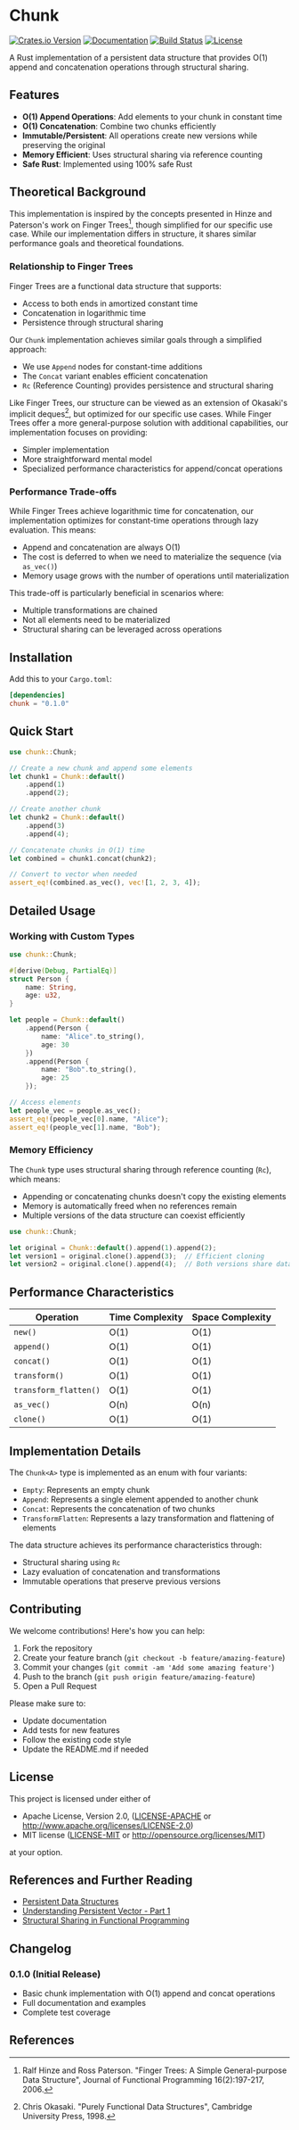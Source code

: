 # Chunk

[![Crates.io Version](https://img.shields.io/crates/v/tailcall-chunk?style=flat-square)](https://crates.io/crates/tailcall-chunk)
[![Documentation](https://img.shields.io/docsrs/tailcall-chunk?style=flat-square)](https://docs.rs/tailcall-chunk)
[![Build Status](https://img.shields.io/github/actions/workflow/status/tailcallhq/tailcall-chunk/ci.yml?style=flat-square)](https://github.com/tailcallhq/tailcall-chunk/actions)
[![License](https://img.shields.io/badge/license-MIT%20OR%20Apache--2.0-blue?style=flat-square)](LICENSE)

A Rust implementation of a persistent data structure that provides O(1) append and concatenation operations through structural sharing.

## Features

- **O(1) Append Operations**: Add elements to your chunk in constant time
- **O(1) Concatenation**: Combine two chunks efficiently
- **Immutable/Persistent**: All operations create new versions while preserving the original
- **Memory Efficient**: Uses structural sharing via reference counting
- **Safe Rust**: Implemented using 100% safe Rust

## Theoretical Background

This implementation is inspired by the concepts presented in Hinze and Paterson's work on Finger Trees[^1], though simplified for our specific use case. While our implementation differs in structure, it shares similar performance goals and theoretical foundations.

### Relationship to Finger Trees

Finger Trees are a functional data structure that supports:

- Access to both ends in amortized constant time
- Concatenation in logarithmic time
- Persistence through structural sharing

Our `Chunk` implementation achieves similar goals through a simplified approach:

- We use `Append` nodes for constant-time additions
- The `Concat` variant enables efficient concatenation
- `Rc` (Reference Counting) provides persistence and structural sharing

Like Finger Trees, our structure can be viewed as an extension of Okasaki's implicit deques[^2], but optimized for our specific use cases. While Finger Trees offer a more general-purpose solution with additional capabilities, our implementation focuses on providing:

- Simpler implementation
- More straightforward mental model
- Specialized performance characteristics for append/concat operations

### Performance Trade-offs

While Finger Trees achieve logarithmic time for concatenation, our implementation optimizes for constant-time operations through lazy evaluation. This means:

- Append and concatenation are always O(1)
- The cost is deferred to when we need to materialize the sequence (via `as_vec()`)
- Memory usage grows with the number of operations until materialization

This trade-off is particularly beneficial in scenarios where:

- Multiple transformations are chained
- Not all elements need to be materialized
- Structural sharing can be leveraged across operations

## Installation

Add this to your `Cargo.toml`:

```toml
[dependencies]
chunk = "0.1.0"
```

## Quick Start

```rust
use chunk::Chunk;

// Create a new chunk and append some elements
let chunk1 = Chunk::default()
    .append(1)
    .append(2);

// Create another chunk
let chunk2 = Chunk::default()
    .append(3)
    .append(4);

// Concatenate chunks in O(1) time
let combined = chunk1.concat(chunk2);

// Convert to vector when needed
assert_eq!(combined.as_vec(), vec![1, 2, 3, 4]);
```

## Detailed Usage

### Working with Custom Types

```rust
use chunk::Chunk;

#[derive(Debug, PartialEq)]
struct Person {
    name: String,
    age: u32,
}

let people = Chunk::default()
    .append(Person {
        name: "Alice".to_string(),
        age: 30
    })
    .append(Person {
        name: "Bob".to_string(),
        age: 25
    });

// Access elements
let people_vec = people.as_vec();
assert_eq!(people_vec[0].name, "Alice");
assert_eq!(people_vec[1].name, "Bob");
```

### Memory Efficiency

The `Chunk` type uses structural sharing through reference counting (`Rc`), which means:

- Appending or concatenating chunks doesn't copy the existing elements
- Memory is automatically freed when no references remain
- Multiple versions of the data structure can coexist efficiently

```rust
use chunk::Chunk;

let original = Chunk::default().append(1).append(2);
let version1 = original.clone().append(3);  // Efficient cloning
let version2 = original.clone().append(4);  // Both versions share data
```

## Performance Characteristics

| Operation             | Time Complexity | Space Complexity |
| --------------------- | --------------- | ---------------- |
| `new()`               | O(1)            | O(1)             |
| `append()`            | O(1)            | O(1)             |
| `concat()`            | O(1)            | O(1)             |
| `transform()`         | O(1)            | O(1)             |
| `transform_flatten()` | O(1)            | O(1)             |
| `as_vec()`            | O(n)            | O(n)             |
| `clone()`             | O(1)            | O(1)             |

## Implementation Details

The `Chunk<A>` type is implemented as an enum with four variants:

- `Empty`: Represents an empty chunk
- `Append`: Represents a single element appended to another chunk
- `Concat`: Represents the concatenation of two chunks
- `TransformFlatten`: Represents a lazy transformation and flattening of elements

The data structure achieves its performance characteristics through:

- Structural sharing using `Rc`
- Lazy evaluation of concatenation and transformations
- Immutable operations that preserve previous versions

## Contributing

We welcome contributions! Here's how you can help:

1. Fork the repository
2. Create your feature branch (`git checkout -b feature/amazing-feature`)
3. Commit your changes (`git commit -am 'Add some amazing feature'`)
4. Push to the branch (`git push origin feature/amazing-feature`)
5. Open a Pull Request

Please make sure to:

- Update documentation
- Add tests for new features
- Follow the existing code style
- Update the README.md if needed

## License

This project is licensed under either of

- Apache License, Version 2.0, ([LICENSE-APACHE](LICENSE-APACHE) or http://www.apache.org/licenses/LICENSE-2.0)
- MIT license ([LICENSE-MIT](LICENSE-MIT) or http://opensource.org/licenses/MIT)

at your option.

## References and Further Reading

- [Persistent Data Structures](https://en.wikipedia.org/wiki/Persistent_data_structure)
- [Understanding Persistent Vector - Part 1](https://hypirion.com/musings/understanding-persistent-vector-pt-1)
- [Structural Sharing in Functional Programming](https://hypirion.com/musings/understanding-persistent-vector-pt-1)

## Changelog

### 0.1.0 (Initial Release)

- Basic chunk implementation with O(1) append and concat operations
- Full documentation and examples
- Complete test coverage

## References

[^1]: Ralf Hinze and Ross Paterson. "Finger Trees: A Simple General-purpose Data Structure", Journal of Functional Programming 16(2):197-217, 2006.
[^2]: Chris Okasaki. "Purely Functional Data Structures", Cambridge University Press, 1998.
